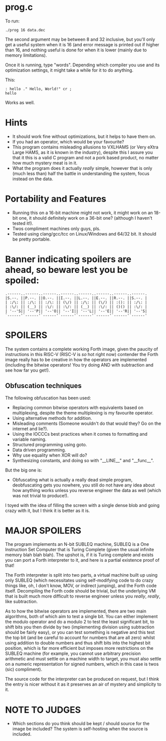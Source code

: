 # prog.c

To run:

	./prog 16 data.dec

The second argument may be between 8 and 32 inclusive, but
you'll only get a useful system when it is 16 (and error
message is printed out if higher than 16, and nothing useful
is done for when it is lower (mainly due to memory limitations).

Once it is running, type "words". Depending which compiler
you use and its optimization settings, it might take a while
for it to do anything.

This:

	: hello ." Hello, World!" cr ;
	hello

Works as well.

# Hints

* It should work fine without optimizations, but it helps
to have them on.
* If you had an operator, which would be your favourite?
* This program contains misleading allusions to VXLHAMS (or
Very eXtra Large HAMS, as it is known in the industry), despite
this I assure you that it this is a valid C program and not
a pork based product, no matter how much mystery meat is
in it.
* What the program does it actually *really* simple, however
that is only (much less than) half the battle in understanding 
the system, focus instead on the data.

# Portability and Features

* Running this on a 16-bit machine might not work, it might
work on an 18-bit one, it should definitely work on a 36-bit
one? (although I haven't tested it!).
* Twos compliment machines only guys, pls.
* Tested using clang/gcc/tcc on Linux/Windows and 64/32 bit. It
should be pretty portable.

# Banner indicating spoilers are ahead, so beware lest you be spoiled:

	.------..------..------..------..------..------..------..------.
	|S.--. ||P.--. ||O.--. ||I.--. ||L.--. ||E.--. ||R.--. ||S.--. |
	| :/\: || :/\: || :/\: || (\/) || :/\: || (\/) || :(): || :/\: |
	| :\/: || (__) || :\/: || :\/: || (__) || :\/: || ()() || :\/: |
	| '--'S|| '--'P|| '--'O|| '--'I|| '--'L|| '--'E|| '--'R|| '--'S|
	`------'`------'`------'`------'`------'`------'`------'`------'

# **SPOILERS**

The system contains a complete working Forth image, given
the paucity of instructions in this RISC-V (RISC-V is *so*
hot right now) contender the Forth image really has to be
creative in how the operators are implemented (including
the bitwise operators! You try doing AND with subtraction
and see how far you get!).

## Obfuscation techniques

The following obfuscation has been used:

- Replacing common bitwise operators with equivalents based on
multiplexing, despite the theme multiplexing is my favourite
operator.
- Using alternative methods for addition.
- Misleading comments (Someone wouldn't do that would they?
Go on the internet and lie?).
- Using the IOCCCs best practices when it comes to formatting
and variable naming.
- Structured programming using goto.
- Data driven programming.
- Why use equality when XOR will do?
- Synthesizing constants, and doing so with "\_\_LINE\_\_" and 
"\_\_func\_\_".

But the big one is:

- Obfuscating what is actually a really dead simple program,
deobfuscating gets you nowhere, you still do not have any
idea about how anything works unless you reverse engineer
the data as well (which was not trivial to produce!).

I toyed with the idea of filling the screen with a single
dense blob and going crazy with it, but I think it is better
as it is.

# **MAJOR SPOILERS**

The program implements an N-bit SUBLEQ machine, SUBLEQ is
a One Instruction Set Computer that is Turing Complete
(given the usual infinite memory blah blah blah). The
upshot is, if it is Turing complete and exists you can 
port a Forth interpreter to it, and here is a partial 
existence proof of that!

The Forth interpreter is split into two parts, a virtual
machine built up using only SUBLEQ (which necessitates
using self-modifying code to do crazy things like, oh,
I don't know, MOV, or indirect jumping), and the Forth
code itself. Decompiling the Forth code should be trivial,
but the underlying VM that is built much more difficult
to reverse engineer unless you *really*, *really*, like
subtraction.

As to how the bitwise operators are implemented, there 
are two main algorithms, both of which aim to test a
single bit. You can either implement the modulo operator
and do a modulo 2 to test the least significant bit, to
shift bits you then divide by two (implementing division
using subtraction should be fairly easy), or you can
test something is negative and this test the top bit
(and be careful to account for numbers that are all zero)
whilst using addition to double numbers and thus shift
bits into the highest bit position, which is far more
efficient but imposes more restrictions on the SUBLEQ
machine (for example, you cannot use arbitrary precision
arithmetic and must settle on a machine width to target,
you must also settle on a numeric representation for signed
numbers, which in this case is twos (sic) compliment).

The source code for the interpreter can be produced on
request, but I think the entry is nicer without it as it
preserves an air of mystery and simplicity to it.

# **NOTE TO JUDGES**

* Which sections do you think should be kept / should
source for the image be included? The system is self-hosting
when the source is included.

